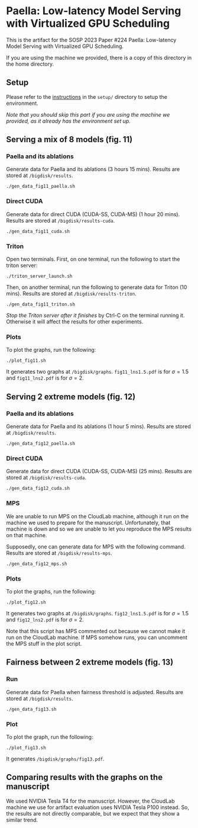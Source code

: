 # Paella: Low-latency Model Serving with Virtualized GPU Scheduling

This is the artifact for the SOSP 2023 Paper #224 Paella: Low-latency Model Serving with Virtualized GPU Scheduling.

If you are using the machine we provided, there is a copy of this directory in the home directory.

## Setup

Please refer to the [instructions](setup/README.md) in the `setup/` directory to setup the environment.

*Note that you should skip this part if you are using the machine we provided, as it already has the environment set up.*

## Serving a mix of 8 models (fig. 11)

### Paella and its ablations

Generate data for Paella and its ablations (3 hours 15 mins). Results are stored at `/bigdisk/results`.

```
./gen_data_fig11_paella.sh
```

### Direct CUDA

Generate data for direct CUDA (CUDA-SS, CUDA-MS) (1 hour 20 mins). Results are stored at `/bigdisk/results-cuda`.

```
./gen_data_fig11_cuda.sh
```

### Triton

Open two terminals. First, on one terminal, run the following to start the triton server:

```
./triton_server_launch.sh
```

Then, on another terminal, run the following to generate data for Triton (10 mins). Results are stored at `/bigdisk/results-triton`.

```
./gen_data_fig11_triton.sh
```

*Stop the Triton server after it finishes* by Ctrl-C on the terminal running it. Otherwise it will affect the results for other experiments.

### Plots

To plot the graphs, run the following:

```
./plot_fig11.sh
```

It generates two graphs at `/bigdisk/graphs`. `fig11_lns1.5.pdf` is for $\sigma=1.5$ and `fig11_lns2.pdf` is for $\sigma=2$.

## Serving 2 extreme models (fig. 12)

### Paella and its ablations

Generate data for Paella and its ablations (1 hour 5 mins). Results are stored at `/bigdisk/results`.

```
./gen_data_fig12_paella.sh
```

### Direct CUDA

Generate data for direct CUDA (CUDA-SS, CUDA-MS) (25 mins). Results are stored at `/bigdisk/results-cuda`.

```
./gen_data_fig12_cuda.sh
```

### MPS

We are unable to run MPS on the CloudLab machine, although it run on the machine we used to prepare for the manuscript. Unfortunately, that machine is down and so we are unable to let you reproduce the MPS results on that machine.

Supposedly, one can generate data for MPS with the following command. Results are stored at `/bigdisk/results-mps`.

```
./gen_data_fig12_mps.sh
```

### Plots

To plot the graphs, run the following:

```
./plot_fig12.sh
```

It generates two graphs at `/bigdisk/graphs`. `fig12_lns1.5.pdf` is for $\sigma=1.5$ and `fig12_lns2.pdf` is for $\sigma=2$.

Note that this script has MPS commented out because we cannot make it run on the CloudLab machine. If MPS somehow runs, you can uncomment the MPS stuff in the plot script.

## Fairness between 2 extreme models (fig. 13)

### Run

Generate data for Paella when fairness threshold is adjusted. Results are stored at `/bigdisk/results`.

```
./gen_data_fig13.sh
```

### Plot

To plot the graph, run the following:

```
./plot_fig13.sh
```

It generates `/bigdisk/graphs/fig13.pdf`.

## Comparing results with the graphs on the manuscript

We used NVIDIA Tesla T4 for the manuscript. However, the CloudLab machine we use for artifact evaluation uses NVIDIA Tesla P100 instead. So, the results are not directly comparable, but we expect that they show a similar trend.
